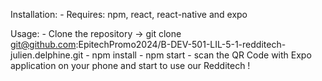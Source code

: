 Installation:
    - Requires: npm, react, react-native and expo

Usage:
    - Clone the repository -> git clone git@github.com:EpitechPromo2024/B-DEV-501-LIL-5-1-redditech-julien.delphine.git
    - npm install
    - npm start
    - scan the QR Code with Expo application on your phone and start to use our Redditech !